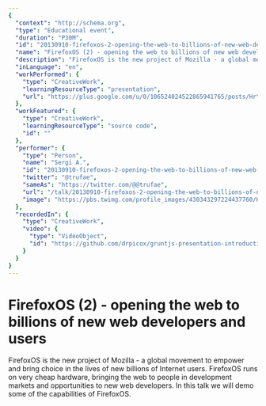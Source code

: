 ```yaml
---
{
  "context": "http://schema.org",
  "type": "Educational event",
  "duration": "P30M",
  "id": "20130910-firefoxos-2-opening-the-web-to-billions-of-new-web-developers-and-users",
  "name": "FirefoxOS (2) - opening the web to billions of new web developers and users",
  "description": "FirefoxOS is the new project of Mozilla - a global movement to empower and bring choice in the lives of new billions of Internet users. FirefoxOS runs on very cheap hardware, bringing the web to people in development markets and opportunities to new web developers. In this talk we will demo some of the capabilities of FirefoxOS.",
  "inLanguage": "en",
  "workPerformed": {
    "type": "CreativeWork",
    "learningResourceType": "presentation",
    "url": "https://plus.google.com/u/0/106524024522865941765/posts/HrYLVwDLs4p"
  },
  "workFeatured": {
    "type": "CreativeWork",
    "learningResourceType": "source code",
    "id": ""
  },
  "performer": {
    "type": "Person",
    "name": "Sergi A.",
    "id": "20130910-firefoxos-2-opening-the-web-to-billions-of-new-web-developers-and-users",
    "twitter": "@trufae",
    "sameAs": "https://twitter.com/@@trufae",
    "url": "/talk/20130910-firefoxos-2-opening-the-web-to-billions-of-new-web-developers-and-users.html",
    "image": "https://pbs.twimg.com/profile_images/430343297224437760/KxsZykF6.jpeg"
  },
  "recordedIn": {
    "type": "CreativeWork",
    "video": {
      "type": "VideoObject",
      "id": "https://github.com/drpicox/gruntjs-presentation-introduction"
    }
  }
}
---
```

# FirefoxOS (2) - opening the web to billions of new web developers and users

FirefoxOS is the new project of Mozilla - a global movement to empower and bring choice in the lives of new billions of Internet users. FirefoxOS runs on very cheap hardware, bringing the web to people in development markets and opportunities to new web developers. In this talk we will demo some of the capabilities of FirefoxOS.